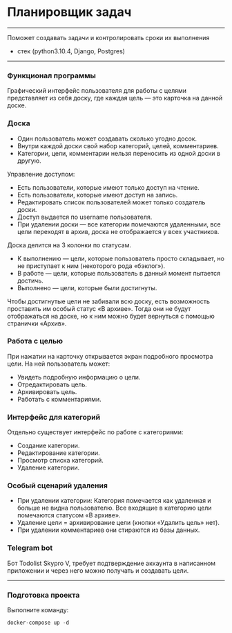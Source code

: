 # Планировщик задач
***
Поможет создавать задачи и контролировать сроки их выполнения

* стек (python3.10.4, Django, Postgres)
***
### Функционал программы
Графический интерфейс пользователя для работы с целями представляет из себя доску,
где каждая цель — это карточка на данной доске.

### Доска
* Один пользователь может создавать сколько угодно досок.
* Внутри каждой доски свой набор категорий, целей, комментариев.
* Категории, цели, комментарии нельзя переносить из одной доски в другую.

Управление доступом:
* Есть пользователи, которые имеют только доступ на чтение.
* Есть пользователи, которые имеют доступ на запись.
* Редактировать список пользователей может только создатель доски.
* Доступ выдается по username пользователя.
* При удалении доски — все категории помечаются удаленными,
все цели переходят в архив, доска не отображается у всех участников.

Доска делится на 3 колонки по статусам.
* К выполнению — цели, которые пользователь просто складывает, но не приступает к ним (некоторого рода «бэклог»).
* В работе — цели, которые пользователь в данный момент пытается достичь.
* Выполнено — цели, которые были достигнуты.

Чтобы достигнутые цели не забивали всю доску, есть возможность проставить им особый статус «В архиве». Тогда они не будут отображаться на доске, но к ним можно будет вернуться с помощью странички «Архив».

### Работа с целью
При нажатии на карточку открывается экран подробного просмотра цели. На ней пользователь может:
* Увидеть подробную информацию о цели.
* Отредактировать цель.
* Архивировать цель.
* Работать с комментариями.

### Интерфейс для категорий
Отдельно существует интерфейс по работе с категориями:
* Создание категории.
* Редактирование категории.
* Просмотр списка категорий.
* Удаление категории.

### Особый сценарий удаления
* При удалении категории:
Категория помечается как удаленная и больше не видна пользователю.
Все входящие в категорию цели помечаются статусом «В архиве».
* Удаление цели = архивирование цели (кнопки «Удалить цель» нет).
* При удалении комментариев они стираются из базы данных.


### Telegram bot
Бот Todolist Skypro V, требует подтверждение аккаунта в написанном
приложении и через него можно получать и создавать цели.
***
### Подготовка проекта
Выполните команду:
```
docker-compose up -d
```
